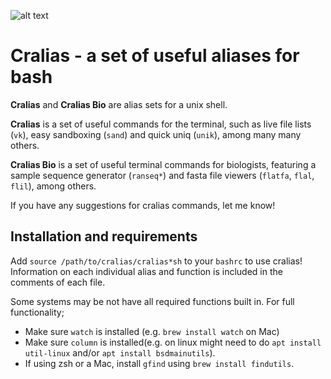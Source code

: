 
![alt text](http://www.empede.co.uk/imgrepos/Cralias.png "cralias")


# Cralias - a set of useful aliases for bash

**Cralias** and **Cralias Bio** are alias sets for a unix shell.

**Cralias** is a set of useful commands for the terminal, such as live file lists (`vk`), easy sandboxing (`sand`) and quick uniq (`unik`), among many many others.

**Cralias Bio** is a set of useful terminal commands for biologists, featuring a sample sequence generator (`ranseq*`) and fasta file viewers (`flatfa`, `flal`, `flil`), among others.

If you have any suggestions for cralias commands, let me know!


## Installation and requirements

Add `source /path/to/cralias/cralias*sh` to your `bashrc` to use cralias! Information on each individual alias and function is included in the comments of each file.

Some systems may be not have all required functions built in. For full functionality;
- Make sure `watch` is installed (e.g. `brew install watch` on Mac)
- Make sure `column` is installed(e.g. on linux might need to do `apt install util-linux` and/or `apt install bsdmainutils`).
- If using zsh or a Mac, install `gfind` using `brew install findutils`.
